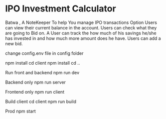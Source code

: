 
# IPO Investment Calculator

Batwa , A NoteKeeper To help You manage IPO transactions
Option 
Users can view their current balance in the account.
Users can check what they are going to Bid on.
A User can track the how much of his savings he/she has invested in and how much more amount does he have.
Users can add a new bid.


change config.env file in config folder

 npm install
 cd client npm install
 cd ..
 
 Run front and backend
 npm run dev
 
 Backend only
 npm run server
 
 Frontend only
 npm run client
 
 Build client
 cd client
 npm run build
 
 Prod
 npm start
